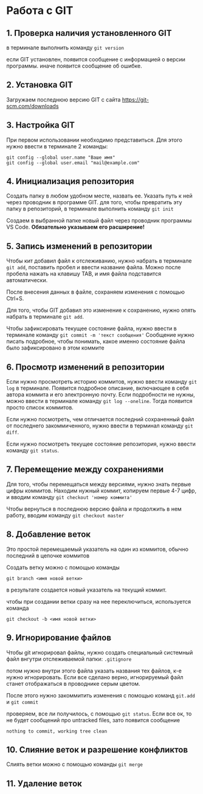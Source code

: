 # Работа с GIT

## 1. Проверка наличия установленного GIT

в терминале выполнить команду `git version`

если GIT установлен, появится сообщение с информацией о версии программы. иначе появится сообщение об ошибке.

## 2. Установка GIT
Загружаем последнюю версию GIT  с сайта https://git-scm.com/downloads

## 3. Настройка GIT
При первом использовании необходимо представиться. Для этого нужно ввести в терминале 2 команды: 
```
git config --global user.name "Ваше имя"
git config --global user.email "mail@example.com"
```

## 4. Инициализация репозитория
Создать папку в любом удобном месте, назвать ее. Указать путь к ней через проводник в программе GIT. для того, чтобы превратить эту папку в репозиторий, в терминале выполнить команду `git init`

Создаем в выбранной папке новый файл через проводник программы VS Code. **Обязательно указываем его расширение!**

## 5. Запись изменений в репозитории

Чтобы кит добавил файл к отслеживанию, нужно набрать в терминале `git add`, поставить пробел и ввести название файла. Можно после пробела нажать на клавишу TAB, и имя файла подставится автоматически.

После внесения данных в файле, сохраняем изменения с помощью Ctrl+S.

Для того, чтобы GIT добавил это изменение к сохранению, нужно опять набрать в терминале `git add`. 

Чтобы зафиксировать текущее состояние файла, нужно ввести в терминале команду `git commit -m 'текст сообщения'`
Сообщение нужно писать подробное, чтобы понимать, какое именно состояние файла было зафиксировано в этом коммите

## 6. Просмотр изменений в репозитории
Если нужно просмотреть историю коммитов, нужно ввести команду `git log` в терминале. Появится подробное описание, включающее в себя автора коммита и его электронную почту.
Если подробности не нужны, можно ввести в терминале команду `git log --oneline`. Тогда появится просто список коммитов.

Если нужно посмотреть, чем отличается последний сохраненный файл от последнего закоммиченного, нужно ввести в терминал команду `git diff`.

Если нужно посмотреть текущее состояние репозитория, нужно ввести команду `git status`. 

## 7. Перемещение между сохранениями
Для того, чтобы перемещаться между версиями, нужно знать первые цифры коммитов. Находим нужный коммит, копируем первые 4-7 цифр, и вводим команду `git checkout 'номер коммита'`

Чтобы вернуться в последнюю версию файла и продолжить в нем работу, вводим команду `git checkout master`

## 8. Добавление веток

Это простой перемещаемый указатель на один из коммитов, обычно последний в цепочке коммитов

Создать ветку можно с помощью команды 
```
git branch <имя новой ветки>
```
в результате создается новый указатель на текущий коммит.

чтобы при создании ветки сразу на нее переключиться, используется команда

```
git checkout -b <имя новой ветки>
```

## 9. Игнорирование файлов

Чтобы git игнорировал файлы, нужно создать специальный системный файл внгутри отслеживаемой папки: `.gitignore`

потом нужно внутри этого файла указать названия тех файлов, к-е нужно игнорировать. Если все сделано верно, игнорируемый файл станет отображаться в проводнике серым цветом.

После этого нужно закоммитить изменения с помощью команд `git.add` и `git commit`

проверяем, все ли получилось, с помощью `git status`. Если все ок, то не будет сообщений про untracked files, зато появится сообщение 
```
nothing to commit, working tree clean
```

## 10. Слияние веток и разрешение конфликтов

Слиять ветки можно с помощью команды `git merge`

## 11. Удаление веток

